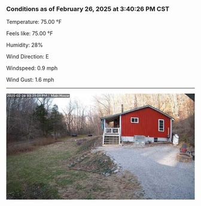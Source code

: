 ### Conditions as of February 26, 2025 at 3:40:26 PM CST 

Temperature: 75.00 &deg;F

Feels like: 75.00 &deg;F

Humidity: 28%

Wind Direction: E

Windspeed: 0.9 mph

Wind Gust: 1.6 mph

---

<img src="./images/latest.jpeg"/>

